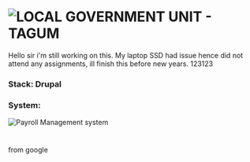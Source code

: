 #   ![LOCAL GOVERNMENT UNIT - TAGUM](https://cmci.dti.gov.ph/img/seals/lgu/Tagum.png)

Hello sir i'm still working on this.
My laptop SSD had issue hence did not attend any assignments, ill finish this before new years.
 123123

### Stack: Drupal

### System: 

![Payroll Management system](https://camo.githubusercontent.com/ba70f19e141a3f1c3876296376a42e2d68c8dace43fc3f38271ba1eab414e20f/68747470733a2f2f6d656469612e636865676763646e2e636f6d2f6d656469612f3136632f31366336623735352d616332632d343862342d623336392d6437326662353866393038352f7068703174424b6530)
#  
from google




